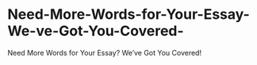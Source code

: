 # Need-More-Words-for-Your-Essay-We-ve-Got-You-Covered-
Need More Words for Your Essay? We’ve Got You Covered!
